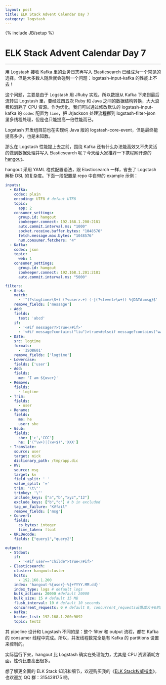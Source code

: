 ```yaml
---
layout: post
title: ELK Stack Advent Calendar Day 7
category: logstash
---
```

{% include JB/setup %}
# ELK Stack Advent Calendar Day 7
---

用 Logstash 接收 Kafka 里的业务日志再写入 Elasticsearch 已经成为一个常见的选择。但是大多数人随后就会碰到一个问题：logstash-input-kafka 的性能上不去！

这个问题，主要是由于 Logstash 用 JRuby 实现，所以数据从 Kafka 下来到最后流转进 Logstash 里，要经过四五次 Ruby 和 Java 之间的数据结构转换，大大浪费和消耗了 CPU 资源。作为优化，我们可以通过修改默认的 logstash-input-kafka 的 `codec` 配置为 `line`，把 Jrjackson 处理流程挪到 logstash-filter-json 里多线程处理，但是也只能提高一倍性能而已。

Logstash 开发组目前也在实现纯 Java 版的 logstash-core-event，但是最终能提高多少，也是未知数。

那么在 Logstash 性能提上去之前，围绕 Kafka 还有什么办法能高效又不失灵活的做到数据处理并写入 Elasticsearch 呢？今天给大家推荐一下携程网开源的 [hangout](https://github.com/childe/hangout)。

hangout 采用 YAML 格式配置语法，跟 Elasticsearch 一样，省去了 Logstash 解析 DSL 的复杂度。下面一段配置是 repo 中自带的 example 示例：

```yaml
inputs:
  - Kafka:
    codec: plain
    encoding: UTF8 # defaut UTF8
    topic: 
      app: 2
    consumer_settings:
      group.id: hangout
      zookeeper.connect: 192.168.1.200:2181
      auto.commit.interval.ms: "1000"
      socket.receive.buffer.bytes: "1048576"
      fetch.message.max.bytes: "1048576"
      num.consumer.fetchers: "4"
  - Kafka:
    codec: json
    topic: 
      web: 1
    consumer_settings:
      group.id: hangout
      zookeeper.connect: 192.168.1.201:2181
      auto.commit.interval.ms: "5000"

filters:
  - Grok:
    match:
      - '^(?<logtime>\S+) (?<user>.+) (-|(?<level>\w+)) %{DATA:msg}$'
    remove_fields: ['message']
  - Add:
    fields:
      test: 'abcd'
    if:
      - '<#if message??>true</#if>'
      - '<#if message?contains("liu")>true<#elseif message?contains("warn")>true</#if>'
  - Date:
    src: logtime
    formats:
      - 'ISO8601'
    remove_fields: ['logtime']
  - Lowercase:
    fields: ['user']
  - Add:
    fields:
      me: 'I am ${user}'
  - Remove:
    fields:
      - logtime
  - Trim:
    fields:
      - user
  - Rename:
    fields:
      me: he
      user: she
  - Gsub:
    fields:
      she: ['c','CCC']
      he: ['(^\w+)|(\w+$)','XXX']
  - Translate:
    source: user
    target: nick
    dictionary_path: /tmp/app.dic
  - KV:
    source: msg
    target: kv
    field_split: ' '
    value_split: '='
    trim: '\t\"'
    trimkey: '\"'
    include_keys: ["a","b","xyz","12"]
    exclude_keys: ["b","c"] # b in excluded
    tag_on_failure: "KVfail"
    remove_fields: ['msg']
  - Convert:
    fields:
      cs_bytes: integer
      time_taken: float
  - URLDecode:
    fields: ["query1","query2"]

outputs:
  - Stdout:
    if:
      - '<#if user=="childe">true</#if>'
  - Elasticsearch:
    cluster: hangoutcluster
    hosts:
      - 192.168.1.200
    index: 'hangout-%{user}-%{+YYYY.MM.dd}'
    index_type: logs # default logs
    bulk_actions: 20000 #default 20000
    bulk_size: 15 # default 15 MB
    flush_interval: 10 # default 10 seconds
    concurrent_requests: 0 # default 0, concurrent_requests设置成大于0的数, 意思着多线程处理, 以我应用的经验,还有是一定OOM风险的,强烈建议设置为0
  - Kafka:
    broker_list: 192.168.1.200:9092
    topic: test2
```

其 pipeline 设计和 Logstash 不同的是：整个 filter 和 output 流程，都在 Kafka 的 consumer 线程中完成。所以，并发线程数完全是有 Kafka 的 partitions 设置来控制的。

实际运行下来，hangout 比 Logstash 确实在处理能力，尤其是 CPU 资源消耗方面，性价比要高出很多。

想了解更全面的 ELK Stack 知识和细节，欢迎购买我的《[ELK Stack权威指南](http://search.jd.com/Search?keyword=ELK%20stack)》，也欢迎加 QQ 群：315428175 哟。
